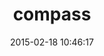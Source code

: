 ---
layout: post
title:  "compass"
repo:   "chriseppstein/compass"
date:   2015-02-18 10:46:17
gemurl: http://compass-style.org
---